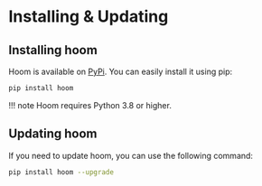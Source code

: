# Installing & Updating

## Installing hoom

Hoom is available on [PyPi](https://pypi.org/project/hoom/). You can easily install it using pip:

```bash
pip install hoom
```

!!! note
    Hoom requires Python 3.8 or higher.


## Updating hoom

If you need to update hoom, you can use the following command:

```bash
pip install hoom --upgrade
```